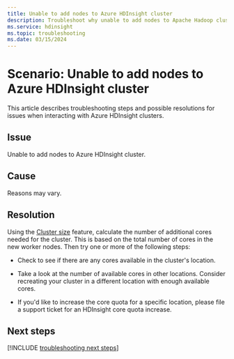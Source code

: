 ```yaml
---
title: Unable to add nodes to Azure HDInsight cluster
description: Troubleshoot why unable to add nodes to Apache Hadoop cluster in Azure HDInsight
ms.service: hdinsight
ms.topic: troubleshooting
ms.date: 03/15/2024
---
```


# Scenario: Unable to add nodes to Azure HDInsight cluster

This article describes troubleshooting steps and possible resolutions for issues when interacting with Azure HDInsight clusters.

## Issue

Unable to add nodes to Azure HDInsight cluster.

## Cause

Reasons may vary.

## Resolution

Using the [Cluster size](../hdinsight-scaling-best-practices.md) feature, calculate the number of additional cores needed for the cluster. This is based on the total number of cores in the new worker nodes. Then try one or more of the following steps:

* Check to see if there are any cores available in the cluster's location.

* Take a look at the number of available cores in other locations. Consider recreating your cluster in a different location with enough available cores.

* If you'd like to increase the core quota for a specific location, please file a support ticket for an HDInsight core quota increase.

## Next steps

[!INCLUDE [troubleshooting next steps](../includes/hdinsight-troubleshooting-next-steps.md)]
